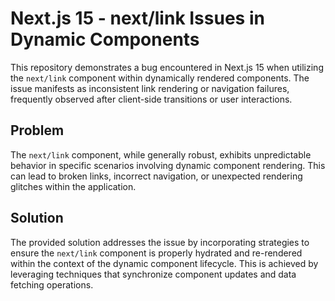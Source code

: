 # Next.js 15 - next/link Issues in Dynamic Components

This repository demonstrates a bug encountered in Next.js 15 when utilizing the `next/link` component within dynamically rendered components.  The issue manifests as inconsistent link rendering or navigation failures, frequently observed after client-side transitions or user interactions.

## Problem

The `next/link` component, while generally robust, exhibits unpredictable behavior in specific scenarios involving dynamic component rendering.  This can lead to broken links, incorrect navigation, or unexpected rendering glitches within the application.

## Solution

The provided solution addresses the issue by incorporating strategies to ensure the `next/link` component is properly hydrated and re-rendered within the context of the dynamic component lifecycle. This is achieved by leveraging techniques that synchronize component updates and data fetching operations.